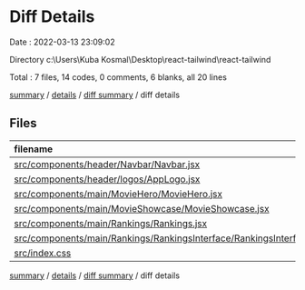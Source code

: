 # Diff Details

Date : 2022-03-13 23:09:02

Directory c:\Users\Kuba Kosmal\Desktop\react-tailwind\react-tailwind

Total : 7 files,  14 codes, 0 comments, 6 blanks, all 20 lines

[summary](results.md) / [details](details.md) / [diff summary](diff.md) / diff details

## Files
| filename | language | code | comment | blank | total |
| :--- | :--- | ---: | ---: | ---: | ---: |
| [src/components/header/Navbar/Navbar.jsx](/src/components/header/Navbar/Navbar.jsx) | JavaScript | -3 | 0 | 2 | -1 |
| [src/components/header/logos/AppLogo.jsx](/src/components/header/logos/AppLogo.jsx) | JavaScript | -2 | 0 | 0 | -2 |
| [src/components/main/MovieHero/MovieHero.jsx](/src/components/main/MovieHero/MovieHero.jsx) | JavaScript | 1 | 0 | 0 | 1 |
| [src/components/main/MovieShowcase/MovieShowcase.jsx](/src/components/main/MovieShowcase/MovieShowcase.jsx) | JavaScript | -33 | 0 | 0 | -33 |
| [src/components/main/Rankings/Rankings.jsx](/src/components/main/Rankings/Rankings.jsx) | JavaScript | 15 | 0 | -1 | 14 |
| [src/components/main/Rankings/RankingsInterface/RankingsInterface.jsx](/src/components/main/Rankings/RankingsInterface/RankingsInterface.jsx) | JavaScript | 12 | 0 | 0 | 12 |
| [src/index.css](/src/index.css) | CSS | 24 | 0 | 5 | 29 |

[summary](results.md) / [details](details.md) / [diff summary](diff.md) / diff details